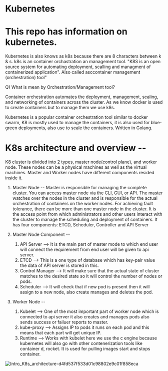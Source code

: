 # Kubernetes
# This repo has information on kubernetes.

Kubernetes is also knows as k8s because there are 8 characters between k & s.
k8s is an container orchastration an management tool.
   "K8S is an open source system for automating deployment, scalling and managment of containerized application".
    Also called asccontainer management (orchestration) tool"

Q) What is mean by Orchestration/Management tool?

  Container orchestration automates the deployment, management, scaling, and networking of containers across the cluster.
  As we know docker is used to create containers but to manage them we use k8s. 
  
Kubernetes is a popular container orchestration tool similar to docker swarm, K8 is mostly used to manage the containers, it is also used for blue-green deployments, also use to scale the containers.
Written in Golang.

# K8s architecture and overview --
  K8 cluster is divided into 2 types, master node(control plane), and worker node.
  These nodes can be a physical machines as well as the virtual machines.
  Master and Worker nodes have different components resided inside it.
     
  1. Master Node --
     Master is responsible for managing the complete cluster.
     You can access master node via the CLI, GUI, or API.
     The master watches over the nodes in the cluster and is responsible for the actual orchestration of containers on the worker nodes.
     For achieving fault tolerance, there can be more than one master node in the cluster.
     It is the access point from which administrators and other users interact with the cluster to manage the scheduling and deployment of containers.
     It has four components: ETCD, Scheduler, Controller and API Server 
  
  2. Master Node Component --
      1. API Server      --> It is the main part of master mode to which end user will connect the requirement from end user will be given to api server.
      2. ETCD            --> This is a one type of database which has key-pair value the data of API server is stored in this.
      3. Control Manager --> It will make sure that the actual state of cluster matches to the desired state so it will control the number of nodes or pods.
      4. Scheduler       --> It will check that if new pod is present then it will assign to a new node, also create manages and deletes the pod.
  
  3. Worker Node --
       1. Kubelet        --> One of the most important part of worker node which is connected to api server it also creates and manages pods also sends                                    success or failuer reports to master.
       2. kube-proxy     --> Assigns IP to pods it runs on each pod and this means that each part will get unique IP.
       3. Runtime        --> Works with kubelet here we use the c engine because kubernetes will also go with other contenerization tools like container d,                                rocket. It is used for pulling images start and stops container.
       
       
       
       
       
![Intro_K8s_architecture-d4fd537f533d01c98802e9c01f858eca](https://user-images.githubusercontent.com/108976232/225552949-d255c3f7-824a-4233-9446-22519fddbeec.png)




       
       
      
       
       
  
